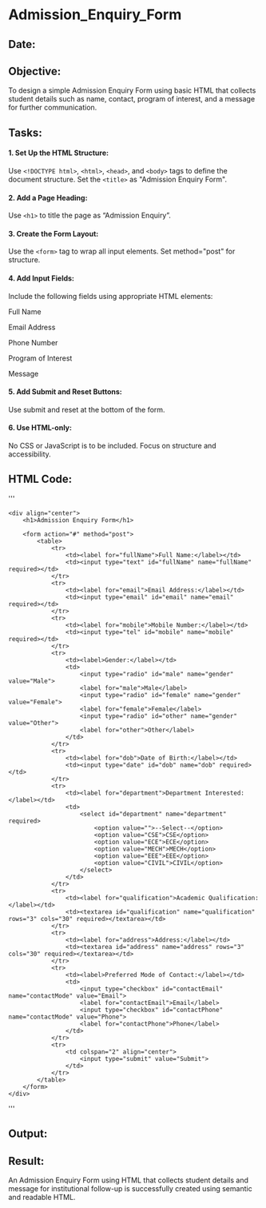 # Admission_Enquiry_Form
## Date:

## Objective:
To design a simple Admission Enquiry Form using basic HTML that collects student details such as name, contact, program of interest, and a message for further communication.

## Tasks:
#### 1. Set Up the HTML Structure:
Use ```<!DOCTYPE html>```, ```<html>```, ```<head>```, and ```<body>``` tags to define the document structure.
Set the ```<title>``` as "Admission Enquiry Form".

#### 2. Add a Page Heading:
Use ```<h1>``` to title the page as “Admission Enquiry”.

#### 3. Create the Form Layout:
Use the ```<form>``` tag to wrap all input elements. Set method="post" for structure.

#### 4. Add Input Fields:
Include the following fields using appropriate HTML elements:

Full Name

Email Address

Phone Number 

Program of Interest 

Message

#### 5. Add Submit and Reset Buttons:
Use submit and reset at the bottom of the form.

#### 6. Use HTML-only:
No CSS or JavaScript is to be included. Focus on structure and accessibility.

## HTML Code:
'''
<!DOCTYPE html>
<html lang="en">
<head>
    <meta charset="UTF-8">
    <title>Saveetha Engineering College - Admission Enquiry</title>
</head>
<body>

    <div align="center">
        <h1>Admission Enquiry Form</h1>

        <form action="#" method="post">
            <table>
                <tr>
                    <td><label for="fullName">Full Name:</label></td>
                    <td><input type="text" id="fullName" name="fullName" required></td>
                </tr>
                <tr>
                    <td><label for="email">Email Address:</label></td>
                    <td><input type="email" id="email" name="email" required></td>
                </tr>
                <tr>
                    <td><label for="mobile">Mobile Number:</label></td>
                    <td><input type="tel" id="mobile" name="mobile" required></td>
                </tr>
                <tr>
                    <td><label>Gender:</label></td>
                    <td>
                        <input type="radio" id="male" name="gender" value="Male">
                        <label for="male">Male</label>
                        <input type="radio" id="female" name="gender" value="Female">
                        <label for="female">Female</label>
                        <input type="radio" id="other" name="gender" value="Other">
                        <label for="other">Other</label>
                    </td>
                </tr>
                <tr>
                    <td><label for="dob">Date of Birth:</label></td>
                    <td><input type="date" id="dob" name="dob" required></td>
                </tr>
                <tr>
                    <td><label for="department">Department Interested:</label></td>
                    <td>
                        <select id="department" name="department" required>
                            <option value="">--Select--</option>
                            <option value="CSE">CSE</option>
                            <option value="ECE">ECE</option>
                            <option value="MECH">MECH</option>
                            <option value="EEE">EEE</option>
                            <option value="CIVIL">CIVIL</option>
                        </select>
                    </td>
                </tr>
                <tr>
                    <td><label for="qualification">Academic Qualification:</label></td>
                    <td><textarea id="qualification" name="qualification" rows="3" cols="30" required></textarea></td>
                </tr>
                <tr>
                    <td><label for="address">Address:</label></td>
                    <td><textarea id="address" name="address" rows="3" cols="30" required></textarea></td>
                </tr>
                <tr>
                    <td><label>Preferred Mode of Contact:</label></td>
                    <td>
                        <input type="checkbox" id="contactEmail" name="contactMode" value="Email">
                        <label for="contactEmail">Email</label>
                        <input type="checkbox" id="contactPhone" name="contactMode" value="Phone">
                        <label for="contactPhone">Phone</label>
                    </td>
                </tr>
                <tr>
                    <td colspan="2" align="center">
                        <input type="submit" value="Submit">
                    </td>
                </tr>
            </table>
        </form>
    </div>

</body>
</html>
'''

## Output:

## Result:
An Admission Enquiry Form using HTML that collects student details and message for institutional follow-up is successfully created using semantic and readable HTML.
